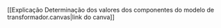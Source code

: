 [[Explicação Determinação dos valores dos componentes do modelo de transformador.canvas|link do canva]]